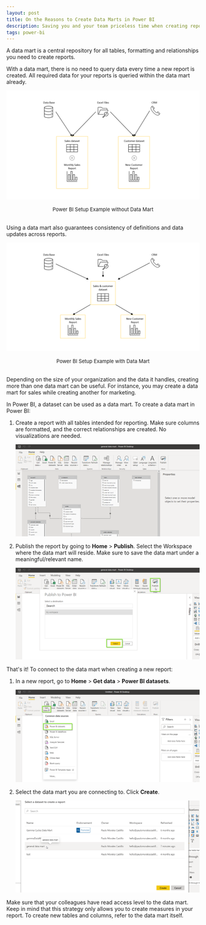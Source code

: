 ```yaml
---
layout: post
title: On the Reasons to Create Data Marts in Power BI
description: Saving you and your team priceless time when creating reports for your organization.
tags: power-bi
---
```


A data mart is a central repository for all tables, formatting and relationships you need to create reports.  
 
With a data mart, there is no need to query data every time a new report is created. All required data for your reports is queried within the data mart already.   

![](/asset/screenshot/pbi-data-mart-img01.png)
<font size="-1"><center><span> Power BI Setup Example without Data Mart  </span></center></font>
<br>

Using a data mart also guarantees consistency of definitions and data updates across reports.  

![](/asset/screenshot/pbi-data-mart-img02.png)
<font size="-1"><center><span> Power BI Setup Example with Data Mart  </span></center></font>
<br>

Depending on the size of your organization and the data it handles, creating more than one data mart can be useful. For instance, you may create a data mart for sales while creating another for marketing.   

In Power BI, a dataset can be used as a data mart. To create a data mart in Power BI: 

1. Create a report with all tables intended for reporting. Make sure columns are formatted, and the correct relationships are created. No visualizations are needed. 

	![](/asset/screenshot/pbi-data-mart-img03.png)

2. Publish the report by going to **Home** > **Publish**. Select the Workspace where the data mart will reside. Make sure to save the data mart under a meaningful/relevant name. 

	![](/asset/screenshot/pbi-data-mart-img04.png)
	
That's it! To connect to the data mart when creating a new report: 

1. In a new report, go to **Home** > **Get data** > **Power BI datasets**.  

	![](/asset/screenshot/pbi-data-mart-img05.png)

2. Select the data mart you are connecting to. Click **Create**. 

	![](/asset/screenshot/pbi-data-mart-img06.png)

Make sure that your colleagues have read access level to the data mart. Keep in mind that this strategy only allows you to create measures in your report. To create new tables and columns, refer to the data mart itself. 